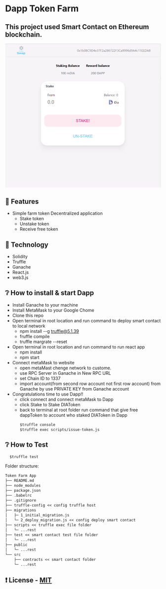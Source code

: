 # Dapp Token Farm

## This project used Smart Contact on Ethereum blockchain.

<p align="center">
    <img src="/image/app.png" width="800">
</p>

## :wine_glass: Features
- Simple farm token Decentralized application
  - Stake token
  - Unstake token
  - Receive free token

## :jack_o_lantern: Technology
- Solidity
- Truffle
- Ganache
- React.js
- web3.js

## :grey_question: How to install & start Dapp

- Install Ganache to your machine
- Install MetaMask to your Google Chome
- Clone this repo
- Open terminal in root location and run command to deploy smart contact to local network
  - npm install --g truffle@5.1.39
  - fruffle compile
  - truffle margrate --reset
- Open terminal in root location  and run command to run react app
  - npm install
  - npm start
- Connect metaMask to website
  - open metaMast chenge network to custome.
  - use RPC Server in Ganache in New RPC URL
  - set Chain ID to 1337
  - import account(from second row account not first row account) from Ganache by use PRIVATE KEY from Ganache account
- Congratulations time to use Dapp!!
  - click connect and connect metaMask to Dapp
  - click Stake to Stake DIAToken
  - back to terminal at root folder run command that give free dappToken to account who staked DIAToken in Dapp
    ```
    $truffle console
    $truffle exec scripts/issue-token.js
    ```

## :grey_question: How to Test
```
  $truffle test
```

Folder structure:

```
Token Farm App
├── README.md
├── node_modules
├── package.json
├── .babelrc
├── .gitignore
├── truffle-config << config truffle host
├── migrations 
│   ├─ 1_initial_migration.js
│   └─ 2_deploy_migration.js << config deploy smart contact
├── scripts << truffle exec file folder
│   └─ ...rest
├── test << smart contact test file folder
│   └─ ...rest
├── public 
│   └─ ...rest
└── src
    ├── contracts << smart contact folder
    └─ ...rest
```

## :exclamation: License - [MIT](./LICENSE)
